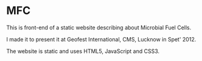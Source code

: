 # MFC
This is front-end of a static website describing about Microbial Fuel Cells.   
  
I made it to present it at Geofest International, CMS, Lucknow in Spet' 2012.  
  
The website is static and uses HTML5, JavaScript and CSS3.
